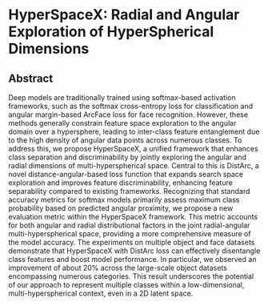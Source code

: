 # HyperSpaceX: Radial and Angular Exploration of HyperSpherical Dimensions

## Abstract
Deep models are traditionally trained using softmax-based activation frameworks, such as the softmax cross-entropy loss for classification and angular margin-based ArcFace loss for face recognition. However, these methods generally constrain feature space exploration to the angular domain over a hypersphere, leading to inter-class feature entanglement due to the high density of angular data points across numerous classes. To address this, we propose HyperSpaceX, a unified framework that enhances class separation and discriminability by jointly exploring the angular and radial dimensions of multi-hyperspherical space. Central to this is DistArc, a novel distance-angular-based loss function that expands search space exploration and improves feature discriminability, enhancing feature separability compared to existing frameworks. Recognizing that standard accuracy metrics for softmax models primarily assess maximum class probability based on predicted angular proximity, we propose a new evaluation metric within the HyperSpaceX framework. This metric accounts for both angular and radial distributional factors in the joint radial-angular multi-hyperspherical space, providing a more comprehensive measure of the model accuracy. The experiments on multiple object and face datasets demonstrate that HyperSpaceX with DistArc loss can effectively disentangle class features and boost model performance. In particular, we observed an improvement of about 20% across the large-scale object datasets encompassing numerous categories. This result underscores the potential of our approach to represent multiple classes within a low-dimensional, multi-hyperspherical context, even in a 2D latent space.
